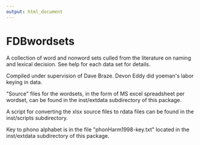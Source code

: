 ```yaml
---
output: html_document
---
```


FDBwordsets
====

A collection of word and nonword sets culled from the literature on
naming and lexical decision. See help for each data set for details.

Compiled under supervision of Dave Braze. Devon Eddy did yoeman's
labor keying in data.

"Source" files for the wordsets, in the form of MS excel spreadsheet
per wordset, can be found in the inst/extdata subdirectory of this
package.

A script for converting the xlsx source files to rdata files can be
found in the inst/scripts subdirectory.

Key to phono alphabet is in the file "phonHarm1998-key.txt" located in
the inst/extdata subdirectory of this package.


